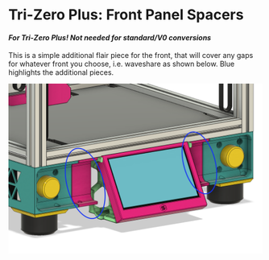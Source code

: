 # Tri-Zero Plus: Front Panel Spacers
#### _For Tri-Zero Plus! Not needed for standard/V0 conversions_

This is a simple additional flair piece for the front, that will cover any gaps for whatever front you choose, i.e. waveshare as shown below. Blue highlights the additional pieces.

![Overview](Images/Overview.png)